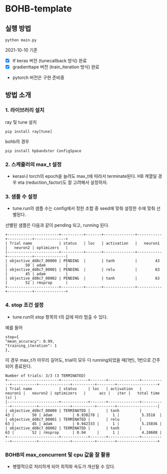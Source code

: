 # BOHB-template

## 실행 방법

```python main.py```

2021-10-10 기준

* [x] tf keras 버전 (tunecallback 방식) 완료
* [x] gradienttape 버전 (train_iteration 방식) 완료
* pytorch 버전은 구현 준비중


## 방법 소개

### 1. 라이브러리 설치

ray 및 tune 설치

```pip install ray[tune]```

bohb의 경우

```pip install hpbandster ConfigSpace```


### 2. 스케쥴러의 max_t 설정

* keras나 torch의 epoch을 늘려도 max_t에 따라서 terminate된다. HB 계열일 경우 eta (reduction_factor)도 잘 고려해서 설정하자.

### 3. 샘플 수 설정

* tune.run의 샘플 수는 config에서 정한 조합 중 seed에 맞춰 설정한 수에 맞춰 선별된다.

선별된 샘플은 다음과 같이 pending 되고, running 된다.

```
+-----------------------+----------+-------+--------------+-----------+-----------+--------------+
| Trial name            | status   | loc   | activation   |   neuron1 |   neuron2 | optimizers   |
|-----------------------+----------+-------+--------------+-----------+-----------+--------------|
| objective_dd8c7_00000 | PENDING  |       | tanh         |        43 |        50 | adam         |
| objective_dd8c7_00001 | PENDING  |       | relu         |        63 |        45 | adam         |
| objective_dd8c7_00002 | PENDING  |       | tanh         |        63 |        52 | rmsprop      |
+-----------------------+----------+-------+--------------+-----------+-----------+--------------+
```


### 4. stop 조건 설정

* tune.run의 stop 항목의 t의 값에 따라 멈출 수 있다.

예를 들어

```
stop={
"mean_accuracy": 0.99,
"training_iteration": 1
},
```
이 경우 max_t가 아무리 길어도, trial이 모두 다 running되었을 때(1번), 1번으로 간주되어 종료된다.

```
Number of trials: 3/3 (3 TERMINATED)
+-----------------------+------------+-------+--------------+-----------+-----------+--------------+----------+--------+------------------+
| Trial name            | status     | loc   | activation   |   neuron1 |   neuron2 | optimizers   |      acc |   iter |   total time (s) |
|-----------------------+------------+-------+--------------+-----------+-----------+--------------+----------+--------+------------------|
| objective_dd8c7_00000 | TERMINATED |       | tanh         |        43 |        50 | adam         | 0.938278 |      1 |          5.3518  |
| objective_dd8c7_00001 | TERMINATED |       | relu         |        63 |        45 | adam         | 0.942333 |      1 |          5.15036 |
| objective_dd8c7_00002 | TERMINATED |       | tanh         |        63 |        52 | rmsprop      | 0.94     |      1 |          4.28608 |
+-----------------------+------------+-------+--------------+-----------+-----------+--------------+----------+--------+------------------+
```


### BOHB의 max_concurrent 및 cpu 값을 잘 활용

* 병렬적으로 처리하게 되어 최적화 속도가 개선될 수 있다.